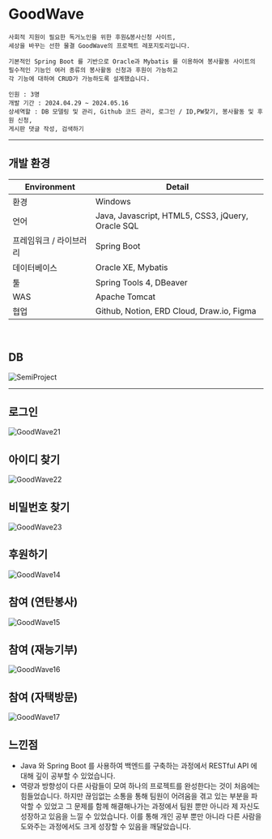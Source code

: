 # GoodWave

```
사회적 지원이 필요한 독거노인을 위한 후원&봉사신청 사이트,
세상을 바꾸는 선한 물결 GoodWave의 프로젝트 레포지토리입니다.

기본적인 Spring Boot 를 기반으로 Oracle과 Mybatis 를 이용하여 봉사활동 사이트의 필수적인 기능인 여러 종류의 봉사활동 신청과 후원이 가능하고
각 기능에 대하여 CRUD가 가능하도록 설계했습니다.

인원 : 3명
개발 기간 : 2024.04.29 ~ 2024.05.16
상세역할 : DB 모델링 및 관리, Github 코드 관리, 로그인 / ID,PW찾기, 봉사활동 및 후원 신청,  
게시판 댓글 작성, 검색하기 
```

---
## 개발 환경
  
| Environment | Detail |
| --- | --- |
| 환경 | Windows|
| 언어 | Java, Javascript, HTML5, CSS3, jQuery, Oracle SQL |
| 프레임워크 / 라이브러리| Spring Boot |
| 데이터베이스 | Oracle XE, Mybatis | 
| 툴 | Spring Tools 4, DBeaver|
| WAS | Apache Tomcat |
| 협업 | Github, Notion, ERD Cloud, Draw.io, Figma |
<br>

## DB
![SemiProject](https://github.com/user-attachments/assets/6c9d7de4-a55d-40a1-a6f5-cd68cb0b5723)

---


## 로그인
![GoodWave21](https://github.com/user-attachments/assets/6a4793b9-ad48-4dc0-98d7-0d677dc5872b)

## 아이디 찾기
![GoodWave22](https://github.com/user-attachments/assets/65131e90-0889-4932-96cf-f0d143a0dfc4)

## 비밀번호 찾기
![GoodWave23](https://github.com/user-attachments/assets/edf74a73-5a5e-4308-bd85-69d3a7bff016)


## 후원하기
![GoodWave14](https://github.com/user-attachments/assets/3c2d1091-678f-4fde-9af8-8ff710c6d0c7)

## 참여 (연탄봉사)
![GoodWave15](https://github.com/user-attachments/assets/f5434870-8401-4d28-8abf-e0979156575a)

## 참여 (재능기부)
![GoodWave16](https://github.com/user-attachments/assets/031ff923-4400-4215-9213-c2b0c99ac43a)

## 참여 (자택방문)
![GoodWave17](https://github.com/user-attachments/assets/97bd22d4-32a8-4492-a45b-24aeadd8962f)


## 느낀점
- Java 와 Spring Boot 를 사용하여 백엔드를 구축하는 과정에서 RESTful API 에 대해 깊이 공부할 수 
있었습니다.
- 역량과 방향성이 다른 사람들이 모여 하나의 프로젝트를 완성한다는 것이 처음에는 힘들었습니다. 
하지만 끊임없는 소통을 통해 팀원이 어려움을 겪고 있는 부분을 파악할 수 있었고 그 문제를 함께 
해결해나가는 과정에서 팀원 뿐만 아니라 제 자신도 성장하고 있음을 느낄 수 있었습니다. 이를 통해 
개인 공부 뿐만 아니라 다른 사람을 도와주는 과정에서도 크게 성장할 수 있음을 깨달았습니다.

